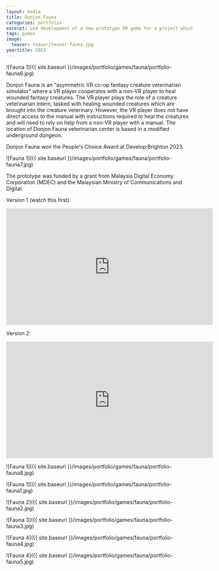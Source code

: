 ```yaml
---
layout: media
title: Donjon Fauna
categories: portfolio
excerpt: Led development of a new prototype VR game for a project which received grant funding from the Malaysian government.
tags: games
image:
  teaser: teaser/teaser-fauna.jpg
yeartitle: 2023
---
```


![Fauna 1]({{ site.baseurl }}/images/portfolio/games/fauna/portfolio-fauna6.jpg)

Donjon Fauna is an “asymmetric VR co-op fantasy creature veterinarian simulator” where a VR player cooperates with a non-VR player to heal wounded fantasy creatures. The VR player plays the role of a creature veterinarian intern, tasked with healing wounded creatures which are brought into the creature veterinary. However, the VR player does not have direct access to the manual with instructions required to heal the creatures and will need to rely on help from a non-VR player with a manual. The location of Donjon Fauna veterinarian center is based in a modified underground dungeon.

Donjon Fauna won the People's Choice Award at Develop:Brighton 2023.

![Fauna 1]({{ site.baseurl }}/images/portfolio/games/fauna/portfolio-fauna7.jpg)

The prototype was funded by a grant from Malaysia Digital Economy Corporation (MDEC) and the Malaysian Ministry of Communications and Digital.

Version 1 (watch this first):

<iframe width="560" height="315" src="https://www.youtube.com/embed/r5YLi4kNvbs?si=talMENKx6lTBw_k5" title="YouTube video player" frameborder="0" allow="accelerometer; autoplay; clipboard-write; encrypted-media; gyroscope; picture-in-picture; web-share" allowfullscreen></iframe>

Version 2:

<iframe width="560" height="315" src="https://www.youtube.com/embed/zipseFMan6E" title="YouTube video player" frameborder="0" allow="accelerometer; autoplay; clipboard-write; encrypted-media; gyroscope; picture-in-picture; web-share" allowfullscreen></iframe>

![Fauna 1]({{ site.baseurl }}/images/portfolio/games/fauna/portfolio-fauna8.jpg)

![Fauna 1]({{ site.baseurl }}/images/portfolio/games/fauna/portfolio-fauna1.jpg)

![Fauna 2]({{ site.baseurl }}/images/portfolio/games/fauna/portfolio-fauna2.jpg)

![Fauna 3]({{ site.baseurl }}/images/portfolio/games/fauna/portfolio-fauna3.jpg)

![Fauna 4]({{ site.baseurl }}/images/portfolio/games/fauna/portfolio-fauna4.jpg)

![Fauna 4]({{ site.baseurl }}/images/portfolio/games/fauna/portfolio-fauna5.jpg)
